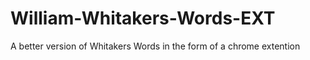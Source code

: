 # William-Whitakers-Words-EXT
A better version of Whitakers Words in the form of a chrome extention
